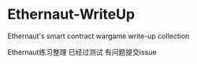# Ethernaut-WriteUp
Ethernaut's smart contract wargame write-up collection

Ethernaut练习整理 
已经过测试 有问题提交issue
